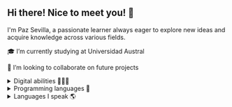 ## Hi there! Nice to meet you! 👋

I'm Paz Sevilla, a passionate learner always eager to explore new ideas and acquire knowledge across various fields. 

🎓 I’m currently studying at Universidad Austral 

👯 I’m looking to collaborate on future projects

<details>
  <summary>Digital abilities 🧑🏽‍💻</summary>
  
  - Canva
  - Adobe Photoshop
  - Adobe Illustrator
  - Google Workspace

  
</details>

<details>
  <summary>Programming languages 🧮</summary>
  
  - R
  - Python
  
</details>

<details>
  <summary>Languages I speak 🌎</summary>
  
  - Spanish (Native)
  - English (C2)
  - French (A2)
  
</details>



<!--
**pazsevilla/pazsevilla** is a ✨ _special_ ✨ repository because its `README.md` (this file) appears on your GitHub profile.

